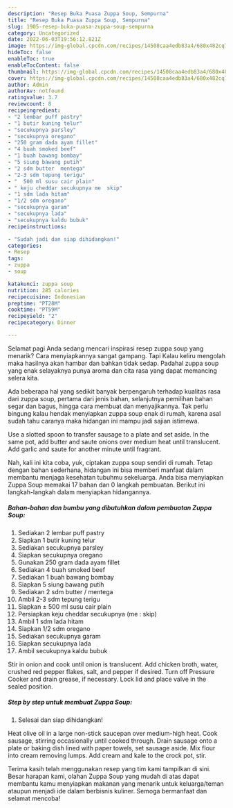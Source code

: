 ```yaml
---
description: "Resep Buka Puasa Zuppa Soup, Sempurna"
title: "Resep Buka Puasa Zuppa Soup, Sempurna"
slug: 1905-resep-buka-puasa-zuppa-soup-sempurna
category: Uncategorized
date: 2022-06-03T19:56:12.821Z
image: https://img-global.cpcdn.com/recipes/14508caa4edb83a4/680x482cq70/zuppa-soup-foto-resep-utama.jpg
hideToc: false
enableToc: true
enableTocContent: false
thumbnail: https://img-global.cpcdn.com/recipes/14508caa4edb83a4/680x482cq70/zuppa-soup-foto-resep-utama.jpg
cover: https://img-global.cpcdn.com/recipes/14508caa4edb83a4/680x482cq70/zuppa-soup-foto-resep-utama.jpg
author: Admin
authorAv: notfound
ratingvalue: 3.7
reviewcount: 8
recipeingredient:
- "2 lembar puff pastry"
- "1 butir kuning telur"
- "secukupnya parsley"
- "secukupnya oregano"
- "250 gram dada ayam fillet"
- "4 buah smoked beef"
- "1 buah bawang bombay"
- "5 siung bawang putih"
- "2 sdm butter  mentega"
- "2-3 sdm tepung terigu"
- "  500 ml susu cair plain"
- " keju cheddar secukupnya me  skip"
- "1 sdm lada hitam"
- "1/2 sdm oregano"
- "secukupnya garam"
- "secukupnya lada"
- "secukupnya kaldu bubuk"
recipeinstructions:

- "Sudah jadi dan siap dihidangkan!"
categories:
- Resep
tags:
- zuppa
- soup

katakunci: zuppa soup 
nutrition: 285 calories
recipecuisine: Indonesian
preptime: "PT28M"
cooktime: "PT59M"
recipeyield: "2"
recipecategory: Dinner

---
```



Selamat pagi Anda sedang mencari inspirasi resep zuppa soup yang menarik? Cara menyiapkannya sangat gampang. Tapi Kalau keliru mengolah maka hasilnya akan hambar dan bahkan tidak sedap. Padahal zuppa soup yang enak selayaknya punya aroma dan cita rasa yang dapat memancing selera kita.


Ada beberapa hal yang sedikit banyak berpengaruh terhadap kualitas rasa dari zuppa soup, pertama dari jenis bahan, selanjutnya pemilihan bahan segar dan bagus, hingga cara membuat dan menyajikannya. Tak perlu bingung kalau hendak menyiapkan zuppa soup enak di rumah, karena asal sudah tahu caranya maka hidangan ini mampu jadi sajian istimewa.

Use a slotted spoon to transfer sausage to a plate and set aside. In the same pot, add butter and saute onions over medium heat until translucent. Add garlic and saute for another minute until fragrant.


Nah, kali ini kita coba, yuk, ciptakan zuppa soup sendiri di rumah. Tetap dengan bahan sederhana, hidangan ini bisa memberi manfaat dalam membantu menjaga kesehatan tubuhmu sekeluarga. Anda bisa menyiapkan Zuppa Soup memakai 17 bahan dan 0 langkah pembuatan. Berikut ini langkah-langkah dalam menyiapkan hidangannya.

<!--inarticleads1-->

##### Bahan-bahan dan bumbu yang dibutuhkan dalam pembuatan Zuppa Soup:

1. Sediakan 2 lembar puff pastry
1. Siapkan 1 butir kuning telur
1. Sediakan secukupnya parsley
1. Siapkan secukupnya oregano
1. Gunakan 250 gram dada ayam fillet
1. Sediakan 4 buah smoked beef
1. Sediakan 1 buah bawang bombay
1. Siapkan 5 siung bawang putih
1. Sediakan 2 sdm butter / mentega
1. Ambil 2-3 sdm tepung terigu
1. Siapkan  ± 500 ml susu cair plain
1. Persiapkan  keju cheddar secukupnya (me : skip)
1. Ambil 1 sdm lada hitam
1. Siapkan 1/2 sdm oregano
1. Sediakan secukupnya garam
1. Siapkan secukupnya lada
1. Ambil secukupnya kaldu bubuk


Stir in onion and cook until onion is translucent. Add chicken broth, water, crushed red pepper flakes, salt, and pepper if desired. Turn off Pressure Cooker and drain grease, if necessary. Lock lid and place valve in the sealed position. 

<!--inarticleads2-->

##### Step by step untuk membuat Zuppa Soup:


1. Selesai dan siap dihidangkan!

Heat olive oil in a large non-stick saucepan over medium-high heat. Cook sausage, stirring occasionally until cooked through. Drain sausage onto a plate or baking dish lined with paper towels, set sausage aside. Mix flour into cream removing lumps. Add cream and kale to the crock pot, stir. 

Terima kasih telah menggunakan resep yang tim kami tampilkan di sini. Besar harapan kami, olahan Zuppa Soup yang mudah di atas dapat membantu kamu menyiapkan makanan yang menarik untuk keluarga/teman ataupun menjadi ide dalam berbisnis kuliner. Semoga bermanfaat dan selamat mencoba!
